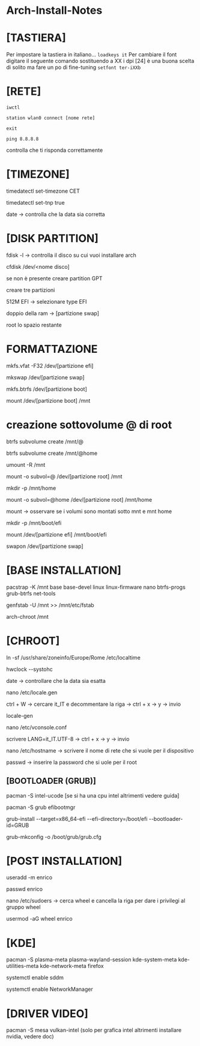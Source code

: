 # Arch-Install-Notes

# [TASTIERA]
Per impostare la tastiera in italiano...
```loadkeys it```
Per cambiare il font digitare il seguente comando sostituendo a XX i dpi [24] è una buona scelta di solito ma fare un po di fine-tuning
```setfont ter-iXXb```

# [RETE]

```iwctl```

```station wlan0 connect [nome rete]```

```exit```

```ping 8.8.8.8``` 

controlla che ti risponda correttamente

# [TIMEZONE]

timedatectl set-timezone CET

timedatectl set-tnp true

date -> controlla che la data sia corretta

# [DISK PARTITION]

fdisk -l -> controlla il disco su cui vuoi installare arch

cfdisk /dev/<nome disco]

se non è presente creare partition GPT

creare tre partizioni

512M EFI -> selezionare type EFI

doppio della ram -> [partizione swap]

root lo spazio restante

# FORMATTAZIONE
mkfs.vfat -F32 /dev/[partizione efi]

mkswap /dev/[partizione swap]

mkfs.btrfs /dev/[partizione boot]

mount /dev/[partizione boot] /mnt

# creazione sottovolume @ di root

btrfs subvolume create /mnt/@

btrfs subvolume create /mnt/@home

umount -R /mnt

mount -o subvol=@ /dev/[partizione root] /mnt

mkdir -p /mnt/home

mount -o subvol=@home /dev/[partizione root] /mnt/home

mount -> osservare se i volumi sono montati sotto mnt e mnt home

mkdir -p /mnt/boot/efi

mount /dev/[partizione efi] /mnt/boot/efi

swapon /dev/[partizione swap]

# [BASE INSTALLATION]

pacstrap -K /mnt base base-devel linux linux-firmware nano btrfs-progs grub-btrfs net-tools

genfstab -U /mnt >> /mnt/etc/fstab

arch-chroot /mnt

# [CHROOT]
ln -sf /usr/share/zoneinfo/Europe/Rome /etc/localtime

hwclock --systohc

date -> controllare che la data sia esatta

nano /etc/locale.gen

ctrl + W -> cercare it_IT e decommentare la riga -> ctrl + x -> y -> invio

locale-gen

nano /etc/vconsole.conf

scrivere LANG=it_IT.UTF-8 -> ctrl + x -> y -> invio

nano /etc/hostname -> scrivere il nome di rete che si vuole per il dispositivo

passwd -> inserire la password che si uole per il root


## [BOOTLOADER (GRUB)]

pacman -S intel-ucode [se si ha una cpu intel altrimenti vedere guida]

pacman -S grub efibootmgr

grub-install --target=x86_64-efi --efi-directory=/boot/efi --bootloader-id=GRUB

grub-mkconfig -o /boot/grub/grub.cfg


# [POST INSTALLATION]

useradd -m enrico

passwd enrico

nano /etc/sudoers -> cerca wheel e cancella la riga per dare i privilegi al gruppo wheel

usermod -aG wheel enrico

# [KDE]

pacman -S plasma-meta plasma-wayland-session kde-system-meta kde-utilities-meta kde-network-meta firefox

systemctl enable sddm

systemctl enable NetworkManager

# [DRIVER VIDEO]

pacman -S mesa vulkan-intel (solo per grafica intel altrimenti installare nvidia, vedere doc)
